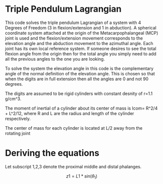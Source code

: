 # Triple Pendulum Lagrangian

This code solves the triple pendulum Lagrangian of a system with 4 Degrees of Freedom (3 in flexion/extension and 1 in abduction). A spherical coordinate system attached at the origin of the 
Metacarpophalangeal (MCP) joint is used and the flexion/extension movement corresponds to the elevation angle and the abduction movement to the azimuthal angle.
Each joint has its own local reference system. If someone desires to see the total flexion angle from the origin then for the total angle you simply need to add all the previous angles to the one 
you are looking.

To solve the system the elevation angle in this code is the complementary angle of the normal definition of the elevation angle. This is chosen so that when the digits are in full extension then 
all the angles are 0 and not 90 degrees.

The digits are assumed to be rigid cylinders with constant desnity of r=1.1 g/cm^3.

The moment of inertial of a cylinder about its center of mass is Icom= R^2/4 + L^2/12, where R and L are the radius and length of the cylinder respectively.

The center of mass for each cylinder is located at L/2 away from the rotating joint

# Deriving the equations

Let subscript 1,2,3 denote the proximal middle and distal phalanges. 

$$ z1=L1*sin(\theta_1) $$




